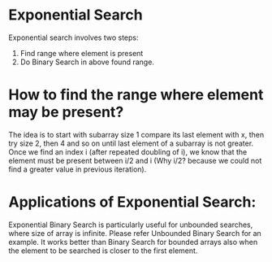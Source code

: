 # Exponential Search

Exponential search involves two steps:

1) Find range where element is present
2) Do Binary Search in above found range.

# How to find the range where element may be present?
The idea is to start with subarray size 1 compare its last element with x, then try size 2, then 4 and so on until last element of a subarray is not greater.
Once we find an index i (after repeated doubling of i), we know that the element must be present between i/2 and i (Why i/2? because we could not find a greater value in previous iteration).

# Applications of Exponential Search:

Exponential Binary Search is particularly useful for unbounded searches, where size of array is infinite. Please refer Unbounded Binary Search for an example.
It works better than Binary Search for bounded arrays also when the element to be searched is closer to the first element.
